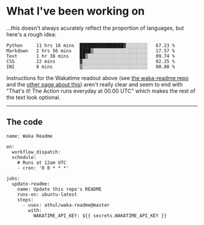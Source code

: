 # What I've been working on

…this doesn't always acurately reflect the proportion of languages, but here's a rough idea:

<!--START_SECTION:waka-->
```text
Python     11 hrs 16 mins  ████████████████▓░░░░░░░░   67.23 % 
Markdown   2 hrs 56 mins   ████▒░░░░░░░░░░░░░░░░░░░░   17.57 % 
Text       1 hr 38 mins    ██▒░░░░░░░░░░░░░░░░░░░░░░   09.74 % 
CSS        22 mins         ▓░░░░░░░░░░░░░░░░░░░░░░░░   02.25 % 
INI        8 mins          ▒░░░░░░░░░░░░░░░░░░░░░░░░   00.88 % 
```
<!--END_SECTION:waka-->

Instructions for the Wakatime readout above (see [the waka-readme repo](https://github.com/athul/waka-readme) and the [other page about this](https://github.com/marketplace/actions/waka-readme)) aren't really clear and seem to end with "That's it! The Action runs everyday at 00.00 UTC" which makes the rest of the text look optional.

---

## The code

```
name: Waka Readme

on:
  workflow_dispatch:
  schedule:
    # Runs at 12am UTC
    - cron: '0 0 * * *'

jobs:
  update-readme:
    name: Update this repo's README
    runs-on: ubuntu-latest
    steps:
      - uses: athul/waka-readme@master
        with:
          WAKATIME_API_KEY: ${{ secrets.WAKATIME_API_KEY }}
```
